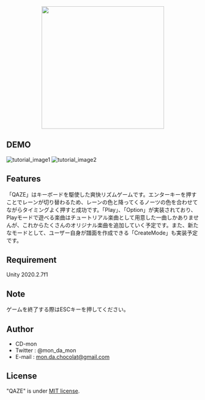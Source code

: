 <div align="center">
<img src="https://user-images.githubusercontent.com/76971209/126053430-ef2b9d09-2c59-4b0f-a495-84daff3d6f68.png" width="320px">
</div>

## DEMO

![tutorial_image1](https://user-images.githubusercontent.com/76971209/126053693-479ae164-c391-4a1e-a52c-271436835ddd.jpg)
![tutorial_image2](https://user-images.githubusercontent.com/76971209/126053708-d2e09137-aabd-4a49-90b6-37cc531a6e8c.jpg)

## Features
 
「QAZE」はキーボードを駆使した爽快リズムゲームです。エンターキーを押すことでレーンが切り替わるため、レーンの色と降ってくるノーツの色を合わせてながらタイミングよく押すと成功です。「Play」、「Option」が実装されており、Playモードで遊べる楽曲はチュートリアル楽曲として用意した一曲しかありませんが、これからたくさんのオリジナル楽曲を追加していく予定です。また、新たなモードとして、ユーザー自身が譜面を作成できる「CreateMode」も実装予定です。
 
## Requirement
 
Unity 2020.2.7f1
 
## Note
 
ゲームを終了する際はESCキーを押してください。
 
## Author
 
* CD-mon
* Twitter : @mon_da_mon
* E-mail : mon.da.chocolat@gmail.com
 
## License
 
"QAZE" is under [MIT license](https://en.wikipedia.org/wiki/MIT_License).

